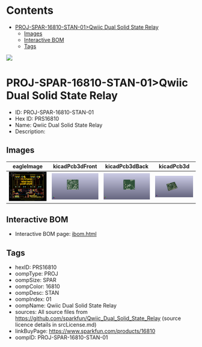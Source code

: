 



Contents
========

* [PROJ-SPAR-16810-STAN-01>Qwiic Dual Solid State Relay](#proj-spar-16810-stan-01qwiic-dual-solid-state-relay)
	* [Images](#images)
	* [Interactive BOM](#interactive-bom)
	* [Tags](#tags)
  
![][im]
# PROJ-SPAR-16810-STAN-01>Qwiic Dual Solid State Relay

- ID: PROJ-SPAR-16810-STAN-01
- Hex ID: PRS16810
- Name: Qwiic Dual Solid State Relay
- Description: 

## Images
  
  

|eagleImage|kicadPcb3dFront|kicadPcb3dBack|kicadPcb3d|
| :---: | :---: | :---: | :---: |
|[![eagleImage](eagleImage_140.png)](eagleImage_.png)|[![kicadPcb3dFront](kicadPcb3dFront_140.png)](kicadPcb3dFront_.png)|[![kicadPcb3dBack](kicadPcb3dBack_140.png)](kicadPcb3dBack_.png)|[![kicadPcb3d](kicadPcb3d_140.png)](kicadPcb3d_.png)|

## Interactive BOM

- Interactive BOM page: [ibom.html](kicad/bom/ibom.html)

## Tags

- hexID: PRS16810
- oompType: PROJ
- oompSize: SPAR
- oompColor: 16810
- oompDesc: STAN
- oompIndex: 01
- oompName: Qwiic Dual Solid State Relay
- sources: All source files from https://github.com/sparkfun/Qwiic_Dual_Solid_State_Relay (source licence details in srcLicense.md)
- linkBuyPage: https://www.sparkfun.com/products/16810
- oompID: PROJ-SPAR-16810-STAN-01



[im]: kicadPcb3d_450.png
